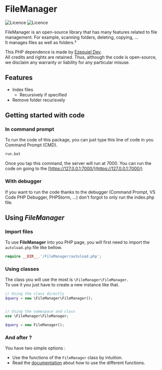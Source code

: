 # FileManager
![Licence](https://badgen.net/badge/licence/unliscence/blue?icon=github)
![Licence](https://badgen.net/badge/PHP/8.0.0/green?icon=github)
<!-- ![Licence](https://badgen.net/badge/Downloads//blue?icon=github) -->

FileManager is an open-source library that has many features related to file management.
For example, scanning folders, deleting, copying, ... \
It manages files as well as folders.²

This PHP dependence is made by [Ezequiel Dev](https://github.com/TheRedMineTheRedMine). \
All credits and rights are retained. Thus, although the code is open-source, we disclaim any warranty or liability for any particular misuse.

## Features
* Index files
    * Recursively if specified
* Remove folder recurisvely

## Getting started with code

### In command prompt
To run the code of this package, you can just type this line of code in you Command Prompt (CMD).
```cmd
run.bat
```
Once you tap this command, the server will run at 7000.
You can run the code on going to the [https://127.0.0.1:7000/](https://127.0.0.1:7000/)

### With debugger
If you want to run the code thanks to the debugger (Command Prompt, VS Code PHP Debugger, PHPStorm, ...) don't forgot to only run the index.php file.

## Using *FileManager*

### Import files
To use **FileManager** into you PHP page, you will first need to import the `autoload.php` file like bellow.
```php
require __DIR__.'/FileManager/autoload.php';
```

### Using classes
The class you will use the most is `\FileManager\FileManager`.\
To use it you just have to create a new instance like that.
```php
// Using the class directly
$query = new \FileManager\FileManager();


// Using the namespace and class
use \FileManager\FileManager;

$query = new FileManager();
```

### And after ?
You have two simple options :
 - Use the functions of the `FileManager` class by intuition.
 - Read the [documentation](USAGE.md) about how to use the different functions.
